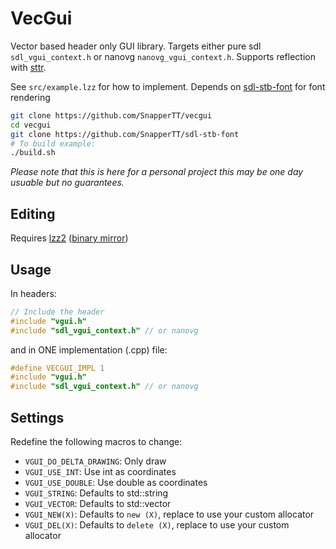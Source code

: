 # VecGui
Vector based header only GUI library. Targets either pure sdl `sdl_vgui_context.h` or nanovg `nanovg_vgui_context.h`. Supports reflection with [sttr](https://github.com/SnapperTT/sttr).

See `src/example.lzz` for how to implement. Depends on [sdl-stb-font](https://github.com/SnapperTT/sdl-stb-font) for font rendering

```sh
git clone https://github.com/SnapperTT/vecgui
cd vecgui
git clone https://github.com/SnapperTT/sdl-stb-font
# To build example:
./build.sh
```

*Please note that this is here for a personal project this may be one day usuable but no guarantees.*


## Editing
Requires [lzz2](https://github.com/mjspncr/lzz3) ([binary mirror](https://github.com/SnapperTT/lzz-bin))


## Usage
In headers:

```C++
// Include the header
#include "vgui.h"
#include "sdl_vgui_context.h" // or nanovg
```

and in ONE implementation (.cpp) file:
```C++
#define VECGUI_IMPL 1
#include "vgui.h"
#include "sdl_vgui_context.h" // or nanovg
```


## Settings
Redefine the following macros to change:

* `VGUI_DO_DELTA_DRAWING`: Only draw 
* `VGUI_USE_INT`: Use int as coordinates
* `VGUI_USE_DOUBLE`: Use double as coordinates 
* `VGUI_STRING`: Defaults to std::string
* `VGUI_VECTOR`: Defaults to std::vector
* `VGUI_NEW(X)`: Defaults to `new (X)`, replace to use your custom allocator
* `VGUI_DEL(X)`: Defaults to `delete (X)`, replace to use your custom allocator
